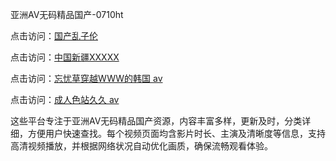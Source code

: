 亚洲AV无码精品国产-0710ht

点击访问：<a href="https://heiliaoow5kzm.pages.dev">国产乱子伦</a>

点击访问：<a href="https://heiliao2dmwwy.pages.dev">中国新疆XXXXX</a>

点击访问：<a href="https://heiliaoll4qsx.pages.dev">忘忧草穿越WWW的韩国 av</a>

点击访问：<a href="https://heiliaowzu4ur.pages.dev">成人色站久久 av</a>

这些平台专注于亚洲AV无码精品国产资源，内容丰富多样，更新及时，分类详细，方便用户快速查找。每个视频页面均含影片时长、主演及清晰度等信息，支持高清视频播放，并根据网络状况自动优化画质，确保流畅观看体验。

<span style="display:none;">[Canonical link](https://github.com/trua20250710/trua15 ）</span>
